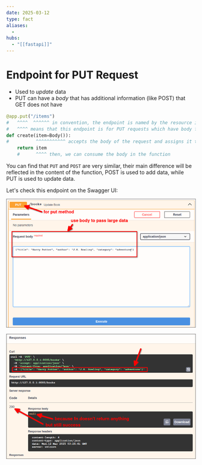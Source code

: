 ```yaml
---
date: 2025-03-12
type: fact
aliases:
  -
hubs:
  - "[[fastapi]]"
---
```


# Endpoint for PUT Request

- Used to *update* data
- PUT can have a *body* that has additional information (like POST) that GET does not have

```py
@app.put("/items")
#   ^^^^  ^^^^^^ in convention, the endpoint is named by the resource it is updating, not the action
#   ^^^^ means that this endpoint is for PUT requests which have body for additional information
def create(item=Body()):
#          ^^^^^^^^^^^ accepts the body of the request and assigns it to the variable `item`
    return item
    #      ^^^^ then, we can consume the body in the function
```

You can find that `PUT` and `POST` are very similar, their main difference will be reflected in the content of the function, POST is used to add data, while PUT is used to update data.

Let's check this endpoint on the Swagger UI:

![put-endpoint-on-swagger.png](../assets/imgs/put-endpoint-on-swagger.png)

![reponse-of-put-on-swagger.png](../assets/imgs/reponse-of-put-on-swagger.png)




